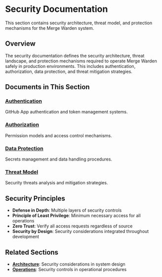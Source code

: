 # Security Documentation

This section contains security architecture, threat model, and protection mechanisms for the Merge Warden system.

## Overview

The security documentation defines the security architecture, threat landscape, and protection mechanisms required to operate Merge Warden safely in production environments. This includes authentication, authorization, data protection, and threat mitigation strategies.

## Documents in This Section

### [Authentication](./authentication.md)

GitHub App authentication and token management systems.

### [Authorization](./authorization.md)

Permission models and access control mechanisms.

### [Data Protection](./data-protection.md)

Secrets management and data handling procedures.

### [Threat Model](./threat-model.md)

Security threats analysis and mitigation strategies.

## Security Principles

- **Defense in Depth**: Multiple layers of security controls
- **Principle of Least Privilege**: Minimum necessary access for all operations
- **Zero Trust**: Verify all access requests regardless of source
- **Security by Design**: Security considerations integrated throughout development

## Related Sections

- **[Architecture](../architecture/README.md)**: Security considerations in system design
- **[Operations](../operations/README.md)**: Security controls in operational procedures
